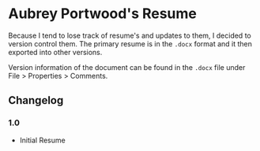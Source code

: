 # Aubrey Portwood's Resume

Because I tend to lose track of resume's and updates to them, I decided to version
control them. The primary resume is in the `.docx` format and it then exported into
other versions.

Version information of the document can be found in the `.docx` file under
File > Properties > Comments.

## Changelog

### 1.0

* Initial Resume

